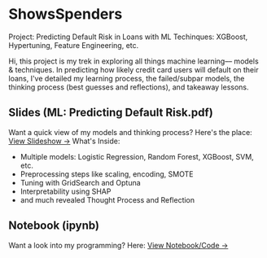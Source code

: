 # ShowsSpenders
Project: Predicting Default Risk in Loans with ML Techinques: XGBoost, Hypertuning, Feature Engineering, etc.

Hi, this project is my trek in exploring all things machine learning–– models & techniques. In predicting how likely credit card users will default on their loans, I've detailed my learning process, the failed/subpar models, the thinking process (best guesses and reflections), and takeaway lessons.

## Slides (ML: Predicting Default Risk.pdf)
Want a quick view of my models and thinking process? Here's the place:
[View Slideshow →](https://github.com/showsteamrolls/ShowsShares/blob/main/ShowsSpendersLoanRiskProfiling.pdf)
What's Inside:
- Multiple models: Logistic Regression, Random Forest, XGBoost, SVM, etc.
- Preprocessing steps like scaling, encoding, SMOTE
- Tuning with GridSearch and Optuna
- Interpretability using SHAP
- and much revealed Thought Process and Reflection

## Notebook (ipynb)
Want a look into my programming? Here:
[View Notebook/Code →]([https://github.com/showssteamrolls/ShowsSpenders/blob/main/Project_LoanRiskProfiling%20(2).ipynb])


